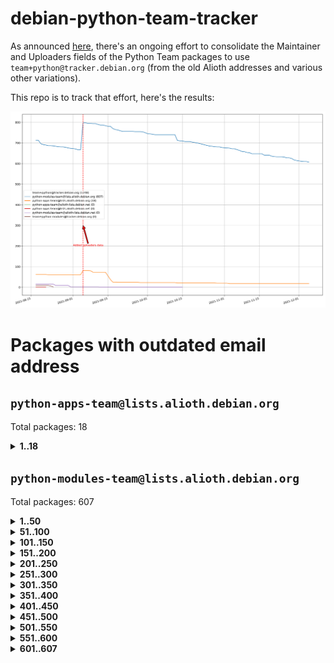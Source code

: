 # debian-python-team-tracker



As announced [here](https://lists.debian.org/debian-python/2021/08/msg00006.html), there's an ongoing effort to consolidate the Maintainer and Uploaders fields of the Python Team packages to use `team+python@tracker.debian.org` (from the old Alioth addresses and various other variations).



This repo is to track that effort, here's the results:



![Python team emails](images/python_team_emails.svg)


# Packages with outdated email address

## `python-apps-team@lists.alioth.debian.org`
Total packages: 18
<details>
<summary><b>1..18</b></summary>


| # | Package | Version |
| --- | --- | --- |
| 1 | [ctop](https://tracker.debian.org/ctop) | 1.0.0-2.1 |
| 2 | [cython](https://tracker.debian.org/cython) | 0.29.14-1 |
| 3 | [db2twitter](https://tracker.debian.org/db2twitter) | 0.6-1.1 |
| 4 | [dodgy](https://tracker.debian.org/dodgy) | 0.1.9-3 |
| 5 | [etm](https://tracker.debian.org/etm) | 3.2.30-1.1 |
| 6 | [firmware-microbit-micropython](https://tracker.debian.org/firmware-microbit-micropython) | 1.0.1-2 |
| 7 | [freealchemist](https://tracker.debian.org/freealchemist) | 0.5-1.1 |
| 8 | [kanboard-cli](https://tracker.debian.org/kanboard-cli) | 0.0.2-1.1 |
| 9 | [lightyears](https://tracker.debian.org/lightyears) | 1.4-2 |
| 10 | [muttdown](https://tracker.debian.org/muttdown) | 0.3.4-1 |
| 11 | [pelican](https://tracker.debian.org/pelican) | 4.0.1+dfsg-1.1 |
| 12 | [pipenv](https://tracker.debian.org/pipenv) | 11.9.0-1.1 |
| 13 | [prospector](https://tracker.debian.org/prospector) | 1.1.7-2 |
| 14 | [pybik](https://tracker.debian.org/pybik) | 3.0-3.1 |
| 15 | [retweet](https://tracker.debian.org/retweet) | 0.10-1.1 |
| 16 | [sen](https://tracker.debian.org/sen) | 0.6.1-0.1 |
| 17 | [sinntp](https://tracker.debian.org/sinntp) | 1.6-1.2 |
| 18 | [smem](https://tracker.debian.org/smem) | 1.5-1.1 |
</details>

## `python-modules-team@lists.alioth.debian.org`
Total packages: 607
<details>
<summary><b>1..50</b></summary>


| # | Package | Version |
| --- | --- | --- |
| 1 | [anorack](https://tracker.debian.org/anorack) | 0.2.7-1 |
| 2 | [anosql](https://tracker.debian.org/anosql) | 1.0.1-1 |
| 3 | [appdirs](https://tracker.debian.org/appdirs) | 1.4.4-1 |
| 4 | [asn1crypto](https://tracker.debian.org/asn1crypto) | 1.4.0-1 |
| 5 | [astral](https://tracker.debian.org/astral) | 1.6.1-2 |
| 6 | [authres](https://tracker.debian.org/authres) | 1.2.0-2 |
| 7 | [automat](https://tracker.debian.org/automat) | 20.2.0-1 |
| 8 | [azure-cosmos-table-python](https://tracker.debian.org/azure-cosmos-table-python) | 1.0.5+git20191025-5 |
| 9 | [bdist-nsi](https://tracker.debian.org/bdist-nsi) | 0.1.5-2 |
| 10 | [behave](https://tracker.debian.org/behave) | 1.2.6-3 |
| 11 | [bernhard](https://tracker.debian.org/bernhard) | 0.2.6-2 |
| 12 | [betamax](https://tracker.debian.org/betamax) | 0.8.1-2 |
| 13 | [bibtexparser](https://tracker.debian.org/bibtexparser) | 1.1.0+ds-3 |
| 14 | [binaryornot](https://tracker.debian.org/binaryornot) | 0.4.4+dfsg-4 |
| 15 | [bitstruct](https://tracker.debian.org/bitstruct) | 8.9.0-1 |
| 16 | [case](https://tracker.debian.org/case) | 1.5.3+dfsg-3 |
| 17 | [cerealizer](https://tracker.debian.org/cerealizer) | 0.8.1-3 |
| 18 | [chardet](https://tracker.debian.org/chardet) | 4.0.0-1 |
| 19 | [chargebee-python](https://tracker.debian.org/chargebee-python) | 1.6.6-1 |
| 20 | [chargebee2-python](https://tracker.debian.org/chargebee2-python) | 2.7.3-1 |
| 21 | [circuits](https://tracker.debian.org/circuits) | 3.1.0+ds1-2 |
| 22 | [codicefiscale](https://tracker.debian.org/codicefiscale) | 0.9+ds0-2 |
| 23 | [colorclass](https://tracker.debian.org/colorclass) | 2.2.0-2.1 |
| 24 | [colorspacious](https://tracker.debian.org/colorspacious) | 1.1.2-2 |
| 25 | [commonmark](https://tracker.debian.org/commonmark) | 0.9.1-3 |
| 26 | [constantly](https://tracker.debian.org/constantly) | 15.1.0-2 |
| 27 | [contextlib2](https://tracker.debian.org/contextlib2) | 0.6.0.post1-1 |
| 28 | [cookiecutter](https://tracker.debian.org/cookiecutter) | 1.7.3-1 |
| 29 | [coreapi](https://tracker.debian.org/coreapi) | 2.3.3-4 |
| 30 | [coreschema](https://tracker.debian.org/coreschema) | 0.0.4-3 |
| 31 | [cov-core](https://tracker.debian.org/cov-core) | 1.15.0-3 |
| 32 | [cppy](https://tracker.debian.org/cppy) | 1.1.0-2 |
| 33 | [cram](https://tracker.debian.org/cram) | 0.7-4 |
| 34 | [cssutils](https://tracker.debian.org/cssutils) | 1.0.2-3 |
| 35 | [d2to1](https://tracker.debian.org/d2to1) | 0.2.12-2 |
| 36 | [deap](https://tracker.debian.org/deap) | 1.3.1-2 |
| 37 | [debiancontributors](https://tracker.debian.org/debiancontributors) | 0.7.8-2 |
| 38 | [devpi-common](https://tracker.debian.org/devpi-common) | 3.2.2-1.1 |
| 39 | [django-ajax-selects](https://tracker.debian.org/django-ajax-selects) | 1.7.0-3 |
| 40 | [django-anymail](https://tracker.debian.org/django-anymail) | 7.1.0-1 |
| 41 | [django-bitfield](https://tracker.debian.org/django-bitfield) | 1.9.6-2 |
| 42 | [django-dirtyfields](https://tracker.debian.org/django-dirtyfields) | 1.3.1-2 |
| 43 | [django-downloadview](https://tracker.debian.org/django-downloadview) | 2.1.1-1 |
| 44 | [django-environ](https://tracker.debian.org/django-environ) | 0.4.4-2 |
| 45 | [django-filter](https://tracker.debian.org/django-filter) | 2.4.0-1 |
| 46 | [django-hvad](https://tracker.debian.org/django-hvad) | 1.8.0-1.1 |
| 47 | [django-impersonate](https://tracker.debian.org/django-impersonate) | 1.5-1 |
| 48 | [django-js-reverse](https://tracker.debian.org/django-js-reverse) | 0.7.3-1.1 |
| 49 | [django-macaddress](https://tracker.debian.org/django-macaddress) | 1.5.0-2 |
| 50 | [django-markupfield](https://tracker.debian.org/django-markupfield) | 2.0.0-1 |
</details>
<details>
<summary><b>51..100</b></summary>

| # | Package | Version |
| --- | --- | --- |
| 51 | [django-memoize](https://tracker.debian.org/django-memoize) | 2.2.0+dfsg-1 |
| 52 | [django-nose](https://tracker.debian.org/django-nose) | 1.4.6-2.1 |
| 53 | [django-notification](https://tracker.debian.org/django-notification) | 1.2.0-3 |
| 54 | [django-organizations](https://tracker.debian.org/django-organizations) | 1.1.2-1 |
| 55 | [django-pagination](https://tracker.debian.org/django-pagination) | 1.0.7-4 |
| 56 | [django-paintstore](https://tracker.debian.org/django-paintstore) | 0.2-4 |
| 57 | [django-picklefield](https://tracker.debian.org/django-picklefield) | 3.0.1-1 |
| 58 | [django-pipeline](https://tracker.debian.org/django-pipeline) | 1.6.14-3 |
| 59 | [django-q](https://tracker.debian.org/django-q) | 1.2.1-1 |
| 60 | [django-recurrence](https://tracker.debian.org/django-recurrence) | 1.10.3-1 |
| 61 | [django-redis-sessions](https://tracker.debian.org/django-redis-sessions) | 0.6.1-2 |
| 62 | [django-simple-redis-admin](https://tracker.debian.org/django-simple-redis-admin) | 1.4.0-2 |
| 63 | [django-stronghold](https://tracker.debian.org/django-stronghold) | 0.3.0+debian-2 |
| 64 | [django-webpack-loader](https://tracker.debian.org/django-webpack-loader) | 0.6.0-2 |
| 65 | [django-websocket-redis](https://tracker.debian.org/django-websocket-redis) | 0.4.7-2 |
| 66 | [django-wkhtmltopdf](https://tracker.debian.org/django-wkhtmltopdf) | 3.3.0-1 |
| 67 | [django-xmlrpc](https://tracker.debian.org/django-xmlrpc) | 0.1.8-2 |
| 68 | [djangorestframework-api-key](https://tracker.debian.org/djangorestframework-api-key) | 2.0.0-2 |
| 69 | [dkimpy](https://tracker.debian.org/dkimpy) | 1.0.5-1 |
| 70 | [dnsdiag](https://tracker.debian.org/dnsdiag) | 1.7.0-1.1 |
| 71 | [dockerpty](https://tracker.debian.org/dockerpty) | 0.4.1-2 |
| 72 | [dominate](https://tracker.debian.org/dominate) | 2.3.1-2 |
| 73 | [drf-generators](https://tracker.debian.org/drf-generators) | 0.5.0-1 |
| 74 | [elasticsearch-curator](https://tracker.debian.org/elasticsearch-curator) | 5.8.1-1 |
| 75 | [entrypoints](https://tracker.debian.org/entrypoints) | 0.3-3 |
| 76 | [enum34](https://tracker.debian.org/enum34) | 1.1.6-4 |
| 77 | [enzyme](https://tracker.debian.org/enzyme) | 0.4.1-2 |
| 78 | [exam](https://tracker.debian.org/exam) | 0.10.5-3 |
| 79 | [factory-boy](https://tracker.debian.org/factory-boy) | 2.11.1-3 |
| 80 | [faker](https://tracker.debian.org/faker) | 0.9.3-0.1 |
| 81 | [fakesleep](https://tracker.debian.org/fakesleep) | 0.1-2 |
| 82 | [fastchunking](https://tracker.debian.org/fastchunking) | 0.0.3-2 |
| 83 | [feedgenerator](https://tracker.debian.org/feedgenerator) | 1.9-2 |
| 84 | [flake8-polyfill](https://tracker.debian.org/flake8-polyfill) | 1.0.2-2 |
| 85 | [flask-api](https://tracker.debian.org/flask-api) | 1.1+dfsg-1.1 |
| 86 | [flask-babelex](https://tracker.debian.org/flask-babelex) | 0.9.4-1 |
| 87 | [flask-bcrypt](https://tracker.debian.org/flask-bcrypt) | 0.7.1-2 |
| 88 | [flask-compress](https://tracker.debian.org/flask-compress) | 1.4.0-3 |
| 89 | [flask-gravatar](https://tracker.debian.org/flask-gravatar) | 0.4.2-2 |
| 90 | [flask-htmlmin](https://tracker.debian.org/flask-htmlmin) | 1.3.2-2 |
| 91 | [flask-ldapconn](https://tracker.debian.org/flask-ldapconn) | 0.7.2-1.1 |
| 92 | [flask-limiter](https://tracker.debian.org/flask-limiter) | 1.0.1-2 |
| 93 | [flask-login](https://tracker.debian.org/flask-login) | 0.5.0-1 |
| 94 | [flask-mail](https://tracker.debian.org/flask-mail) | 0.9.1+dfsg1-1.1 |
| 95 | [flask-mongoengine](https://tracker.debian.org/flask-mongoengine) | 0.9.3-4 |
| 96 | [flask-multistatic](https://tracker.debian.org/flask-multistatic) | 1.0-2 |
| 97 | [flask-paranoid](https://tracker.debian.org/flask-paranoid) | 0.2.0-3.1 |
| 98 | [flask-script](https://tracker.debian.org/flask-script) | 2.0.6-2 |
| 99 | [flask-silk](https://tracker.debian.org/flask-silk) | 0.2-18 |
| 100 | [flask-wtf](https://tracker.debian.org/flask-wtf) | 0.14.3-1 |
</details>
<details>
<summary><b>101..150</b></summary>

| # | Package | Version |
| --- | --- | --- |
| 101 | [flufl.bounce](https://tracker.debian.org/flufl.bounce) | 3.0.1-1 |
| 102 | [flufl.enum](https://tracker.debian.org/flufl.enum) | 4.1.1-3 |
| 103 | [flufl.i18n](https://tracker.debian.org/flufl.i18n) | 3.0.1-1 |
| 104 | [flufl.lock](https://tracker.debian.org/flufl.lock) | 5.0.1-1 |
| 105 | [flufl.password](https://tracker.debian.org/flufl.password) | 1.3-3 |
| 106 | [flufl.testing](https://tracker.debian.org/flufl.testing) | 0.7-2 |
| 107 | [gerritlib](https://tracker.debian.org/gerritlib) | 0.8.0-2 |
| 108 | [gmplot](https://tracker.debian.org/gmplot) | 1.2.0-2 |
| 109 | [gtextfsm](https://tracker.debian.org/gtextfsm) | 1.1.0-2 |
| 110 | [gtts](https://tracker.debian.org/gtts) | 2.0.3-1 |
| 111 | [gtts-token](https://tracker.debian.org/gtts-token) | 1.1.3-1 |
| 112 | [guzzle-sphinx-theme](https://tracker.debian.org/guzzle-sphinx-theme) | 0.7.11-5 |
| 113 | [hachoir](https://tracker.debian.org/hachoir) | 3.1.0+dfsg-3 |
| 114 | [haproxy-log-analysis](https://tracker.debian.org/haproxy-log-analysis) | 2.0~b0-2 |
| 115 | [heapdict](https://tracker.debian.org/heapdict) | 1.0.1-1 |
| 116 | [hiro](https://tracker.debian.org/hiro) | 0.5-2 |
| 117 | [hypothesis-auto](https://tracker.debian.org/hypothesis-auto) | 1.1.4-2 |
| 118 | [importmagic](https://tracker.debian.org/importmagic) | 0.1.7-2 |
| 119 | [inflection](https://tracker.debian.org/inflection) | 0.3.1-2 |
| 120 | [isodate](https://tracker.debian.org/isodate) | 0.6.0-2 |
| 121 | [jaraco.itertools](https://tracker.debian.org/jaraco.itertools) | 2.0.1-4 |
| 122 | [javaproperties](https://tracker.debian.org/javaproperties) | 0.7.0-1 |
| 123 | [jpylyzer](https://tracker.debian.org/jpylyzer) | 2.0.0-3 |
| 124 | [json-tricks](https://tracker.debian.org/json-tricks) | 3.11.0-2 |
| 125 | [jsonhyperschema-codec](https://tracker.debian.org/jsonhyperschema-codec) | 1.0.3-2 |
| 126 | [junos-eznc](https://tracker.debian.org/junos-eznc) | 2.1.7-3 |
| 127 | [jupyter-sphinx-theme](https://tracker.debian.org/jupyter-sphinx-theme) | 0.0.6+ds1-10 |
| 128 | [kitchen](https://tracker.debian.org/kitchen) | 1.2.6-2 |
| 129 | [kivy](https://tracker.debian.org/kivy) | 1.11.0-2 |
| 130 | [lazr.delegates](https://tracker.debian.org/lazr.delegates) | 2.0.3-2 |
| 131 | [lazr.smtptest](https://tracker.debian.org/lazr.smtptest) | 2.0.3-2 |
| 132 | [lexicon](https://tracker.debian.org/lexicon) | 3.3.17-1 |
| 133 | [libthumbor](https://tracker.debian.org/libthumbor) | 1.3.3-2 |
| 134 | [logilab-constraint](https://tracker.debian.org/logilab-constraint) | 0.6.0-2 |
| 135 | [mako](https://tracker.debian.org/mako) | 1.1.3+ds1-2 |
| 136 | [manuel](https://tracker.debian.org/manuel) | 1.10.1-2 |
| 137 | [markupsafe](https://tracker.debian.org/markupsafe) | 1.1.1-1 |
| 138 | [mercurial-extension-utils](https://tracker.debian.org/mercurial-extension-utils) | 1.5.1-1 |
| 139 | [mercurial-extension-utils](https://tracker.debian.org/mercurial-extension-utils) | 1.5.1-3 |
| 140 | [mercurial-keyring](https://tracker.debian.org/mercurial-keyring) | 1.3.1-3 |
| 141 | [microsoft-authentication-extensions-for-python](https://tracker.debian.org/microsoft-authentication-extensions-for-python) | 0.3.0-1 |
| 142 | [milksnake](https://tracker.debian.org/milksnake) | 0.1.5-1 |
| 143 | [mimerender](https://tracker.debian.org/mimerender) | 0.6.0-2 |
| 144 | [mmllib](https://tracker.debian.org/mmllib) | 0.3.0.post1-2 |
| 145 | [mockldap](https://tracker.debian.org/mockldap) | 0.3.0-4 |
| 146 | [modernize](https://tracker.debian.org/modernize) | 0.7-2 |
| 147 | [moksha.common](https://tracker.debian.org/moksha.common) | 1.2.5-4 |
| 148 | [mrtparse](https://tracker.debian.org/mrtparse) | 1.6-2 |
| 149 | [musicbrainzngs](https://tracker.debian.org/musicbrainzngs) | 0.7.1-2 |
| 150 | [mutagen](https://tracker.debian.org/mutagen) | 1.45.1-2 |
</details>
<details>
<summary><b>151..200</b></summary>

| # | Package | Version |
| --- | --- | --- |
| 151 | [mwic](https://tracker.debian.org/mwic) | 0.7.8-1 |
| 152 | [mysql-connector-python](https://tracker.debian.org/mysql-connector-python) | 8.0.15-2 |
| 153 | [nb2plots](https://tracker.debian.org/nb2plots) | 0.6-2 |
| 154 | [netmiko](https://tracker.debian.org/netmiko) | 2.4.2-1 |
| 155 | [networkx](https://tracker.debian.org/networkx) | 2.5+ds-2 |
| 156 | [nose](https://tracker.debian.org/nose) | 1.3.7-6 |
| 157 | [nose2](https://tracker.debian.org/nose2) | 0.9.2-1 |
| 158 | [nose2-cov](https://tracker.debian.org/nose2-cov) | 1.0a4-3 |
| 159 | [ntplib](https://tracker.debian.org/ntplib) | 0.3.3-2 |
| 160 | [numpy-stl](https://tracker.debian.org/numpy-stl) | 2.9.0-1 |
| 161 | [numpydoc](https://tracker.debian.org/numpydoc) | 1.1.0-3 |
| 162 | [obsub](https://tracker.debian.org/obsub) | 0.2-4 |
| 163 | [okasha](https://tracker.debian.org/okasha) | 0.2.4-4 |
| 164 | [overpass](https://tracker.debian.org/overpass) | 0.7-1 |
| 165 | [pastescript](https://tracker.debian.org/pastescript) | 2.0.2-4 |
| 166 | [pcapy](https://tracker.debian.org/pcapy) | 0.11.4-2 |
| 167 | [pdfkit](https://tracker.debian.org/pdfkit) | 0.6.1-2 |
| 168 | [pep8](https://tracker.debian.org/pep8) | 1.7.1-9 |
| 169 | [pep8-naming](https://tracker.debian.org/pep8-naming) | 0.10.0-1 |
| 170 | [pg8000](https://tracker.debian.org/pg8000) | 1.10.6-2 |
| 171 | [pidcat](https://tracker.debian.org/pidcat) | 2.1.0-4 |
| 172 | [pilkit](https://tracker.debian.org/pilkit) | 2.0-3 |
| 173 | [plastex](https://tracker.debian.org/plastex) | 2.1-2 |
| 174 | [ply](https://tracker.debian.org/ply) | 3.11-4 |
| 175 | [portio](https://tracker.debian.org/portio) | 0.5-4 |
| 176 | [postgresfixture](https://tracker.debian.org/postgresfixture) | 0.4.2-1 |
| 177 | [power](https://tracker.debian.org/power) | 1.4+dfsg-4 |
| 178 | [pprintpp](https://tracker.debian.org/pprintpp) | 0.4.0-2 |
| 179 | [preggy](https://tracker.debian.org/preggy) | 1.4.4-1 |
| 180 | [prettytable](https://tracker.debian.org/prettytable) | 0.7.2-5 |
| 181 | [proxmoxer](https://tracker.debian.org/proxmoxer) | 1.0.3-2 |
| 182 | [ptable](https://tracker.debian.org/ptable) | 0.9.2-2 |
| 183 | [py-macaroon-bakery](https://tracker.debian.org/py-macaroon-bakery) | 1.3.1-1 |
| 184 | [py-radix](https://tracker.debian.org/py-radix) | 0.10.0-3 |
| 185 | [py3dns](https://tracker.debian.org/py3dns) | 3.2.1-1 |
| 186 | [pyasn1](https://tracker.debian.org/pyasn1) | 0.4.8-1 |
| 187 | [pybindgen](https://tracker.debian.org/pybindgen) | 0.20.0+dfsg1-2 |
| 188 | [pycairo](https://tracker.debian.org/pycairo) | 1.16.2-3 |
| 189 | [pycairo](https://tracker.debian.org/pycairo) | 1.16.2-4 |
| 190 | [pycallgraph](https://tracker.debian.org/pycallgraph) | 1.1.3-1.2 |
| 191 | [pycifrw](https://tracker.debian.org/pycifrw) | 4.4-2 |
| 192 | [pyclamd](https://tracker.debian.org/pyclamd) | 0.4.0-2 |
| 193 | [pycodestyle](https://tracker.debian.org/pycodestyle) | 2.6.0-1 |
| 194 | [pycparser](https://tracker.debian.org/pycparser) | 2.20-3 |
| 195 | [pycxx](https://tracker.debian.org/pycxx) | 7.1.4-0.2 |
| 196 | [pydbus](https://tracker.debian.org/pydbus) | 0.6.0-4 |
| 197 | [pydenticon](https://tracker.debian.org/pydenticon) | 0.3.1-2 |
| 198 | [pydispatcher](https://tracker.debian.org/pydispatcher) | 2.0.5-2 |
| 199 | [pydle](https://tracker.debian.org/pydle) | 0.9.4-2 |
| 200 | [pyeapi](https://tracker.debian.org/pyeapi) | 0.8.1-2 |
</details>
<details>
<summary><b>201..250</b></summary>

| # | Package | Version |
| --- | --- | --- |
| 201 | [pyee](https://tracker.debian.org/pyee) | 7.0.2-1 |
| 202 | [pyenchant](https://tracker.debian.org/pyenchant) | 3.2.0-1 |
| 203 | [pyfg](https://tracker.debian.org/pyfg) | 0.50-2 |
| 204 | [pyfiglet](https://tracker.debian.org/pyfiglet) | 0.8.0+dfsg-1 |
| 205 | [pyfribidi](https://tracker.debian.org/pyfribidi) | 0.12.0+repack-7 |
| 206 | [pygame](https://tracker.debian.org/pygame) | 1.9.6+dfsg-2 |
| 207 | [pygeoif](https://tracker.debian.org/pygeoif) | 0.7-2 |
| 208 | [pygments](https://tracker.debian.org/pygments) | 2.3.1+dfsg-3 |
| 209 | [pygtail](https://tracker.debian.org/pygtail) | 0.6.1-2 |
| 210 | [pygtkspellcheck](https://tracker.debian.org/pygtkspellcheck) | 4.0.5-2 |
| 211 | [pyhamcrest](https://tracker.debian.org/pyhamcrest) | 1.9.0-3 |
| 212 | [pyinotify](https://tracker.debian.org/pyinotify) | 0.9.6-1.3 |
| 213 | [pyiosxr](https://tracker.debian.org/pyiosxr) | 0.52-1.1 |
| 214 | [pyjavaproperties](https://tracker.debian.org/pyjavaproperties) | 0.7-2 |
| 215 | [pyjokes](https://tracker.debian.org/pyjokes) | 0.5.0-3 |
| 216 | [pykcs11](https://tracker.debian.org/pykcs11) | 1.5.10-1 |
| 217 | [pylama](https://tracker.debian.org/pylama) | 7.4.3-3 |
| 218 | [pylibmc](https://tracker.debian.org/pylibmc) | 1.5.2-3 |
| 219 | [pylint-celery](https://tracker.debian.org/pylint-celery) | 0.3-5 |
| 220 | [pylint-common](https://tracker.debian.org/pylint-common) | 0.2.5-4 |
| 221 | [pylint-django](https://tracker.debian.org/pylint-django) | 2.0.13-1 |
| 222 | [pylint-flask](https://tracker.debian.org/pylint-flask) | 0.5-4 |
| 223 | [pylint-plugin-utils](https://tracker.debian.org/pylint-plugin-utils) | 0.6-1 |
| 224 | [pymacs](https://tracker.debian.org/pymacs) | 0.25-3 |
| 225 | [pymodbus](https://tracker.debian.org/pymodbus) | 2.1.0+dfsg-2 |
| 226 | [pynag](https://tracker.debian.org/pynag) | 1.1.2+dfsg-2 |
| 227 | [pynliner](https://tracker.debian.org/pynliner) | 0.8.0-2 |
| 228 | [pyopengl](https://tracker.debian.org/pyopengl) | 3.1.5+dfsg-1 |
| 229 | [pyparsing](https://tracker.debian.org/pyparsing) | 2.4.7-1 |
| 230 | [pyprind](https://tracker.debian.org/pyprind) | 2.11.2-2 |
| 231 | [pyquery](https://tracker.debian.org/pyquery) | 1.2.9-4 |
| 232 | [pyrad](https://tracker.debian.org/pyrad) | 2.1-2 |
| 233 | [pyrsistent](https://tracker.debian.org/pyrsistent) | 0.15.5-1 |
| 234 | [pysimplesoap](https://tracker.debian.org/pysimplesoap) | 1.16.2-3 |
| 235 | [pysmi](https://tracker.debian.org/pysmi) | 0.3.2-2 |
| 236 | [pysodium](https://tracker.debian.org/pysodium) | 0.7.0-2 |
| 237 | [pyspf](https://tracker.debian.org/pyspf) | 2.0.14-2 |
| 238 | [pysrt](https://tracker.debian.org/pysrt) | 1.0.1-2 |
| 239 | [pyssim](https://tracker.debian.org/pyssim) | 0.2-2 |
| 240 | [pytaglib](https://tracker.debian.org/pytaglib) | 0.3.6+dfsg-2 |
| 241 | [pytds](https://tracker.debian.org/pytds) | 1.10.0-1 |
| 242 | [pytest-arraydiff](https://tracker.debian.org/pytest-arraydiff) | 0.3-1 |
| 243 | [pytest-bdd](https://tracker.debian.org/pytest-bdd) | 3.2.1-1 |
| 244 | [pytest-cookies](https://tracker.debian.org/pytest-cookies) | 0.4.0-1 |
| 245 | [pytest-django](https://tracker.debian.org/pytest-django) | 3.5.1-1 |
| 246 | [pytest-expect](https://tracker.debian.org/pytest-expect) | 1.1.0-2 |
| 247 | [pytest-forked](https://tracker.debian.org/pytest-forked) | 1.3.0-1 |
| 248 | [pytest-httpbin](https://tracker.debian.org/pytest-httpbin) | 1.0.0-2 |
| 249 | [pytest-instafail](https://tracker.debian.org/pytest-instafail) | 0.4.2-1 |
| 250 | [pytest-remotedata](https://tracker.debian.org/pytest-remotedata) | 0.3.2-1 |
</details>
<details>
<summary><b>251..300</b></summary>

| # | Package | Version |
| --- | --- | --- |
| 251 | [pytest-runner](https://tracker.debian.org/pytest-runner) | 2.11.1-1.2 |
| 252 | [pytest-sugar](https://tracker.debian.org/pytest-sugar) | 0.9.4-1 |
| 253 | [pytest-tornado](https://tracker.debian.org/pytest-tornado) | 0.8.1-1 |
| 254 | [pytest-vcr](https://tracker.debian.org/pytest-vcr) | 1.0.2-2 |
| 255 | [python-activipy](https://tracker.debian.org/python-activipy) | 0.1-7 |
| 256 | [python-adal](https://tracker.debian.org/python-adal) | 1.2.2-1 |
| 257 | [python-aiohttp-session](https://tracker.debian.org/python-aiohttp-session) | 2.9.0-2 |
| 258 | [python-aioinflux](https://tracker.debian.org/python-aioinflux) | 0.9.0-2 |
| 259 | [python-aiomeasures](https://tracker.debian.org/python-aiomeasures) | 0.5.14-3 |
| 260 | [python-amqplib](https://tracker.debian.org/python-amqplib) | 1.0.2-2 |
| 261 | [python-apptools](https://tracker.debian.org/python-apptools) | 4.5.0-1.1 |
| 262 | [python-aptly](https://tracker.debian.org/python-aptly) | 0.12.10-2 |
| 263 | [python-args](https://tracker.debian.org/python-args) | 0.1.0-3 |
| 264 | [python-arpy](https://tracker.debian.org/python-arpy) | 1.1.1-4 |
| 265 | [python-astor](https://tracker.debian.org/python-astor) | 0.8.1-1 |
| 266 | [python-base58](https://tracker.debian.org/python-base58) | 1.0.3-1.1 |
| 267 | [python-bcdoc](https://tracker.debian.org/python-bcdoc) | 0.16.0-2 |
| 268 | [python-bioblend](https://tracker.debian.org/python-bioblend) | 0.7.0-3 |
| 269 | [python-bitbucket-api](https://tracker.debian.org/python-bitbucket-api) | 0.5.0-3 |
| 270 | [python-box](https://tracker.debian.org/python-box) | 3.4.6-2 |
| 271 | [python-btrees](https://tracker.debian.org/python-btrees) | 4.3.1-2 |
| 272 | [python-cachecontrol](https://tracker.debian.org/python-cachecontrol) | 0.12.6-1 |
| 273 | [python-can](https://tracker.debian.org/python-can) | 3.3.2.final~github-2 |
| 274 | [python-cement](https://tracker.debian.org/python-cement) | 2.10.0-2 |
| 275 | [python-cerberus](https://tracker.debian.org/python-cerberus) | 1.3.2-1 |
| 276 | [python-click-log](https://tracker.debian.org/python-click-log) | 0.2.1-2 |
| 277 | [python-clint](https://tracker.debian.org/python-clint) | 0.5.1-3 |
| 278 | [python-cluster](https://tracker.debian.org/python-cluster) | 1.3.3-3 |
| 279 | [python-cmarkgfm](https://tracker.debian.org/python-cmarkgfm) | 0.4.2-1 |
| 280 | [python-coloredlogs](https://tracker.debian.org/python-coloredlogs) | 7.3-2 |
| 281 | [python-colour](https://tracker.debian.org/python-colour) | 0.1.5-2 |
| 282 | [python-commentjson](https://tracker.debian.org/python-commentjson) | 0.8.3-2 |
| 283 | [python-consul](https://tracker.debian.org/python-consul) | 0.7.1-1.1 |
| 284 | [python-cookies](https://tracker.debian.org/python-cookies) | 2.2.1-3 |
| 285 | [python-cpuinfo](https://tracker.debian.org/python-cpuinfo) | 5.0.0-2 |
| 286 | [python-crcmod](https://tracker.debian.org/python-crcmod) | 1.7+dfsg-2 |
| 287 | [python-cs](https://tracker.debian.org/python-cs) | 2.7.1-1 |
| 288 | [python-cssselect2](https://tracker.debian.org/python-cssselect2) | 0.3.0-1 |
| 289 | [python-dbfread](https://tracker.debian.org/python-dbfread) | 2.0.7-3 |
| 290 | [python-decorator](https://tracker.debian.org/python-decorator) | 4.4.2-2 |
| 291 | [python-demjson](https://tracker.debian.org/python-demjson) | 2.2.4-5 |
| 292 | [python-diaspy](https://tracker.debian.org/python-diaspy) | 0.6.0-2 |
| 293 | [python-dict2xml](https://tracker.debian.org/python-dict2xml) | 1.7.0-1 |
| 294 | [python-dictobj](https://tracker.debian.org/python-dictobj) | 0.4-4 |
| 295 | [python-distro](https://tracker.debian.org/python-distro) | 1.5.0-1 |
| 296 | [python-distutils-extra](https://tracker.debian.org/python-distutils-extra) | 2.45 |
| 297 | [python-django-casclient](https://tracker.debian.org/python-django-casclient) | 1.5.3-1 |
| 298 | [python-django-dbconn-retry](https://tracker.debian.org/python-django-dbconn-retry) | 0.1.5-1.1 |
| 299 | [python-django-etcd-settings](https://tracker.debian.org/python-django-etcd-settings) | 0.1.13+dfsg-3 |
| 300 | [python-django-gravatar2](https://tracker.debian.org/python-django-gravatar2) | 1.4.4-2 |
</details>
<details>
<summary><b>301..350</b></summary>

| # | Package | Version |
| --- | --- | --- |
| 301 | [python-django-jsonfield](https://tracker.debian.org/python-django-jsonfield) | 1.4.0-2 |
| 302 | [python-django-push-notifications](https://tracker.debian.org/python-django-push-notifications) | 1.4.1-1 |
| 303 | [python-django-simple-history](https://tracker.debian.org/python-django-simple-history) | 2.7.0-1.1 |
| 304 | [python-django-split-settings](https://tracker.debian.org/python-django-split-settings) | 0.3.0-2 |
| 305 | [python-dnslib](https://tracker.debian.org/python-dnslib) | 0.9.14-1 |
| 306 | [python-docutils](https://tracker.debian.org/python-docutils) | 0.16+dfsg-2 |
| 307 | [python-doubleratchet](https://tracker.debian.org/python-doubleratchet) | 0.6.0-2 |
| 308 | [python-dpkt](https://tracker.debian.org/python-dpkt) | 1.9.2-2 |
| 309 | [python-easywebdav](https://tracker.debian.org/python-easywebdav) | 1.2.0-8 |
| 310 | [python-envisage](https://tracker.debian.org/python-envisage) | 4.9.0-2.1 |
| 311 | [python-envparse](https://tracker.debian.org/python-envparse) | 0.2.0-2 |
| 312 | [python-envs](https://tracker.debian.org/python-envs) | 1.2.6-1.1 |
| 313 | [python-epc](https://tracker.debian.org/python-epc) | 0.0.5-3 |
| 314 | [python-etcd](https://tracker.debian.org/python-etcd) | 0.4.5-2 |
| 315 | [python-ethtool](https://tracker.debian.org/python-ethtool) | 0.14-3 |
| 316 | [python-ewmh](https://tracker.debian.org/python-ewmh) | 0.1.6-2 |
| 317 | [python-exotel](https://tracker.debian.org/python-exotel) | 0.1.5-2 |
| 318 | [python-fastimport](https://tracker.debian.org/python-fastimport) | 0.9.8-5 |
| 319 | [python-feather-format](https://tracker.debian.org/python-feather-format) | 0.3.1+dfsg1-4 |
| 320 | [python-flaky](https://tracker.debian.org/python-flaky) | 3.7.0-1 |
| 321 | [python-flask-marshmallow](https://tracker.debian.org/python-flask-marshmallow) | 0.10.1-4 |
| 322 | [python-flask-seeder](https://tracker.debian.org/python-flask-seeder) | 0.1~a2-2 |
| 323 | [python-ftputil](https://tracker.debian.org/python-ftputil) | 3.4-3 |
| 324 | [python-genty](https://tracker.debian.org/python-genty) | 1.3.2-1 |
| 325 | [python-geoip](https://tracker.debian.org/python-geoip) | 1.3.2-3 |
| 326 | [python-geoip2](https://tracker.debian.org/python-geoip2) | 2.9.0+dfsg1-2 |
| 327 | [python-getdns](https://tracker.debian.org/python-getdns) | 1.0.0~b1-2 |
| 328 | [python-gflags](https://tracker.debian.org/python-gflags) | 1.5.1-7 |
| 329 | [python-glob2](https://tracker.debian.org/python-glob2) | 0.5-3 |
| 330 | [python-guizero](https://tracker.debian.org/python-guizero) | 1.1.0+dfsg1-2 |
| 331 | [python-hashids](https://tracker.debian.org/python-hashids) | 1.3.1-1 |
| 332 | [python-hidapi](https://tracker.debian.org/python-hidapi) | 0.9.0.post3-2 |
| 333 | [python-hiredis](https://tracker.debian.org/python-hiredis) | 1.0.1-1 |
| 334 | [python-hpilo](https://tracker.debian.org/python-hpilo) | 4.3-3 |
| 335 | [python-html2text](https://tracker.debian.org/python-html2text) | 2020.1.16-1 |
| 336 | [python-http-parser](https://tracker.debian.org/python-http-parser) | 0.9.0-1 |
| 337 | [python-httptools](https://tracker.debian.org/python-httptools) | 0.1.1-1 |
| 338 | [python-icalendar](https://tracker.debian.org/python-icalendar) | 4.0.3-4 |
| 339 | [python-idna](https://tracker.debian.org/python-idna) | 2.10-1 |
| 340 | [python-iniparse](https://tracker.debian.org/python-iniparse) | 0.4-3 |
| 341 | [python-ipaddr](https://tracker.debian.org/python-ipaddr) | 2.2.0-4 |
| 342 | [python-ipaddress](https://tracker.debian.org/python-ipaddress) | 1.0.23-1 |
| 343 | [python-ipfix](https://tracker.debian.org/python-ipfix) | 0.9.7-2 |
| 344 | [python-irodsclient](https://tracker.debian.org/python-irodsclient) | 0.8.1-2 |
| 345 | [python-isc-dhcp-leases](https://tracker.debian.org/python-isc-dhcp-leases) | 0.9.1-2 |
| 346 | [python-iso3166](https://tracker.debian.org/python-iso3166) | 0.8.git20170319-2 |
| 347 | [python-isoweek](https://tracker.debian.org/python-isoweek) | 1.3.3-3 |
| 348 | [python-jmespath](https://tracker.debian.org/python-jmespath) | 0.10.0-1 |
| 349 | [python-jsonrpc](https://tracker.debian.org/python-jsonrpc) | 1.13.0-1 |
| 350 | [python-junit-xml](https://tracker.debian.org/python-junit-xml) | 1.9-1 |
</details>
<details>
<summary><b>351..400</b></summary>

| # | Package | Version |
| --- | --- | --- |
| 351 | [python-kanboard](https://tracker.debian.org/python-kanboard) | 1.0.1-1.1 |
| 352 | [python-keyring](https://tracker.debian.org/python-keyring) | 18.0.1-2 |
| 353 | [python-langdetect](https://tracker.debian.org/python-langdetect) | 1.0.7-4 |
| 354 | [python-ldap](https://tracker.debian.org/python-ldap) | 3.2.0-4 |
| 355 | [python-ldapdomaindump](https://tracker.debian.org/python-ldapdomaindump) | 0.9.3-1 |
| 356 | [python-libguess](https://tracker.debian.org/python-libguess) | 1.1-4 |
| 357 | [python-logfury](https://tracker.debian.org/python-logfury) | 0.1.2-4 |
| 358 | [python-lupa](https://tracker.debian.org/python-lupa) | 1.9+dfsg-1 |
| 359 | [python-mailer](https://tracker.debian.org/python-mailer) | 0.8.1-4 |
| 360 | [python-mastodon](https://tracker.debian.org/python-mastodon) | 1.5.1-1 |
| 361 | [python-mbed-host-tests](https://tracker.debian.org/python-mbed-host-tests) | 1.4.4-3 |
| 362 | [python-mbed-ls](https://tracker.debian.org/python-mbed-ls) | 1.6.2+dfsg-3 |
| 363 | [python-mccabe](https://tracker.debian.org/python-mccabe) | 0.6.1-3 |
| 364 | [python-measurement](https://tracker.debian.org/python-measurement) | 2.0.1-2 |
| 365 | [python-mechanize](https://tracker.debian.org/python-mechanize) | 1:0.4.5-2 |
| 366 | [python-meld3](https://tracker.debian.org/python-meld3) | 1.0.2-3 |
| 367 | [python-mnemonic](https://tracker.debian.org/python-mnemonic) | 0.19-1 |
| 368 | [python-model-mommy](https://tracker.debian.org/python-model-mommy) | 1.6.0-2 |
| 369 | [python-morris](https://tracker.debian.org/python-morris) | 1.2-2 |
| 370 | [python-mpegdash](https://tracker.debian.org/python-mpegdash) | 0.2.0-1 |
| 371 | [python-msrestazure](https://tracker.debian.org/python-msrestazure) | 0.6.2-1 |
| 372 | [python-multidict](https://tracker.debian.org/python-multidict) | 5.1.0-1 |
| 373 | [python-munch](https://tracker.debian.org/python-munch) | 2.3.2-2 |
| 374 | [python-murmurhash](https://tracker.debian.org/python-murmurhash) | 1.0.2-1 |
| 375 | [python-nacl](https://tracker.debian.org/python-nacl) | 1.4.0-1 |
| 376 | [python-nine](https://tracker.debian.org/python-nine) | 1.1.0-1 |
| 377 | [python-noise](https://tracker.debian.org/python-noise) | 1.2.3-3 |
| 378 | [python-notify2](https://tracker.debian.org/python-notify2) | 0.3-4 |
| 379 | [python-ntlm-auth](https://tracker.debian.org/python-ntlm-auth) | 1.4.0-1 |
| 380 | [python-oauth](https://tracker.debian.org/python-oauth) | 1.0.1-6 |
| 381 | [python-offtrac](https://tracker.debian.org/python-offtrac) | 0.1.0-2.1 |
| 382 | [python-ofxclient](https://tracker.debian.org/python-ofxclient) | 2.0.4-2 |
| 383 | [python-opcua](https://tracker.debian.org/python-opcua) | 0.98.11-1 |
| 384 | [python-openid-cla](https://tracker.debian.org/python-openid-cla) | 1.2-2 |
| 385 | [python-openid-teams](https://tracker.debian.org/python-openid-teams) | 1.2-2 |
| 386 | [python-openidc-client](https://tracker.debian.org/python-openidc-client) | 0.6.0-1.1 |
| 387 | [python-opentimestamps](https://tracker.debian.org/python-opentimestamps) | 0.4.1-1 |
| 388 | [python-padme](https://tracker.debian.org/python-padme) | 1.1.1-3 |
| 389 | [python-pampy](https://tracker.debian.org/python-pampy) | 1.8.4-2 |
| 390 | [python-pamqp](https://tracker.debian.org/python-pamqp) | 2.3.0-2 |
| 391 | [python-parse-type](https://tracker.debian.org/python-parse-type) | 0.3.4-3 |
| 392 | [python-path-and-address](https://tracker.debian.org/python-path-and-address) | 2.0.1-2 |
| 393 | [python-pathtools](https://tracker.debian.org/python-pathtools) | 0.1.2-4 |
| 394 | [python-paypal](https://tracker.debian.org/python-paypal) | 1.2.5-3 |
| 395 | [python-peakutils](https://tracker.debian.org/python-peakutils) | 1.3.3+ds-2 |
| 396 | [python-pem](https://tracker.debian.org/python-pem) | 19.1.0-1 |
| 397 | [python-persistent](https://tracker.debian.org/python-persistent) | 4.6.4-0.2 |
| 398 | [python-pex](https://tracker.debian.org/python-pex) | 1.1.14-3.1 |
| 399 | [python-pgbouncer](https://tracker.debian.org/python-pgbouncer) | 0.0.9-3 |
| 400 | [python-pgpdump](https://tracker.debian.org/python-pgpdump) | 1.5-2 |
</details>
<details>
<summary><b>401..450</b></summary>

| # | Package | Version |
| --- | --- | --- |
| 401 | [python-pgspecial](https://tracker.debian.org/python-pgspecial) | 1.11.10+dfsg1-1 |
| 402 | [python-phonenumbers](https://tracker.debian.org/python-phonenumbers) | 8.12.1-1 |
| 403 | [python-picklable-itertools](https://tracker.debian.org/python-picklable-itertools) | 0.1.1-3 |
| 404 | [python-plac](https://tracker.debian.org/python-plac) | 0.9.6-1.1 |
| 405 | [python-plaster](https://tracker.debian.org/python-plaster) | 1.0-2 |
| 406 | [python-plaster-pastedeploy](https://tracker.debian.org/python-plaster-pastedeploy) | 0.5-3 |
| 407 | [python-prctl](https://tracker.debian.org/python-prctl) | 1.7-2 |
| 408 | [python-preshed](https://tracker.debian.org/python-preshed) | 3.0.2-1 |
| 409 | [python-pretend](https://tracker.debian.org/python-pretend) | 1.0.9-1 |
| 410 | [python-prettylog](https://tracker.debian.org/python-prettylog) | 0.1.0-2 |
| 411 | [python-priority](https://tracker.debian.org/python-priority) | 1.3.0-3 |
| 412 | [python-progress](https://tracker.debian.org/python-progress) | 1.5-1 |
| 413 | [python-progressbar](https://tracker.debian.org/python-progressbar) | 2.5-2 |
| 414 | [python-prov](https://tracker.debian.org/python-prov) | 1.5.2-2 |
| 415 | [python-pskc](https://tracker.debian.org/python-pskc) | 1.1-3 |
| 416 | [python-publicsuffix2](https://tracker.debian.org/python-publicsuffix2) | 2.20191221-2 |
| 417 | [python-py-zipkin](https://tracker.debian.org/python-py-zipkin) | 0.15.0-1.1 |
| 418 | [python-pyasn1-modules](https://tracker.debian.org/python-pyasn1-modules) | 0.2.1-1 |
| 419 | [python-pyface](https://tracker.debian.org/python-pyface) | 6.1.2-2 |
| 420 | [python-pyftpdlib](https://tracker.debian.org/python-pyftpdlib) | 1.5.4-2 |
| 421 | [python-pygerrit2](https://tracker.debian.org/python-pygerrit2) | 2.0.4-2 |
| 422 | [python-pygtrie](https://tracker.debian.org/python-pygtrie) | 2.2-1.1 |
| 423 | [python-pypump](https://tracker.debian.org/python-pypump) | 0.7-3 |
| 424 | [python-pysnmp4-apps](https://tracker.debian.org/python-pysnmp4-apps) | 0.3.2-2.2 |
| 425 | [python-pysnmp4-mibs](https://tracker.debian.org/python-pysnmp4-mibs) | 0.1.3-3 |
| 426 | [python-pytest-benchmark](https://tracker.debian.org/python-pytest-benchmark) | 3.2.2-2 |
| 427 | [python-pyvmomi](https://tracker.debian.org/python-pyvmomi) | 6.7.1-3 |
| 428 | [python-qtpy](https://tracker.debian.org/python-qtpy) | 1.9.0-3 |
| 429 | [python-rarfile](https://tracker.debian.org/python-rarfile) | 3.1-1 |
| 430 | [python-ratelimiter](https://tracker.debian.org/python-ratelimiter) | 1.2.0.post0-1 |
| 431 | [python-redisearch-py](https://tracker.debian.org/python-redisearch-py) | 1.0.0-1 |
| 432 | [python-releases](https://tracker.debian.org/python-releases) | 1.6.3-1 |
| 433 | [python-repoze.lru](https://tracker.debian.org/python-repoze.lru) | 0.7-2 |
| 434 | [python-repoze.sphinx.autointerface](https://tracker.debian.org/python-repoze.sphinx.autointerface) | 0.8-0.2 |
| 435 | [python-repoze.tm2](https://tracker.debian.org/python-repoze.tm2) | 2.0-2 |
| 436 | [python-requests-cache](https://tracker.debian.org/python-requests-cache) | 0.5.2-1 |
| 437 | [python-requests-ntlm](https://tracker.debian.org/python-requests-ntlm) | 1.1.0-1.1 |
| 438 | [python-requirements-detector](https://tracker.debian.org/python-requirements-detector) | 0.6-2 |
| 439 | [python-restless](https://tracker.debian.org/python-restless) | 2.1.1-2 |
| 440 | [python-roman](https://tracker.debian.org/python-roman) | 2.0.0-4 |
| 441 | [python-rpaths](https://tracker.debian.org/python-rpaths) | 0.13-1.1 |
| 442 | [python-rply](https://tracker.debian.org/python-rply) | 0.7.7-2 |
| 443 | [python-schedutils](https://tracker.debian.org/python-schedutils) | 0.6-2.1 |
| 444 | [python-schema](https://tracker.debian.org/python-schema) | 0.6.7-3 |
| 445 | [python-schroot](https://tracker.debian.org/python-schroot) | 0.4-4 |
| 446 | [python-scp](https://tracker.debian.org/python-scp) | 0.13.0-2 |
| 447 | [python-scrapy-djangoitem](https://tracker.debian.org/python-scrapy-djangoitem) | 1.1.1-4 |
| 448 | [python-scripttest](https://tracker.debian.org/python-scripttest) | 1.3-3 |
| 449 | [python-scruffy](https://tracker.debian.org/python-scruffy) | 0.3.3-2 |
| 450 | [python-sdnotify](https://tracker.debian.org/python-sdnotify) | 0.3.1-2 |
</details>
<details>
<summary><b>451..500</b></summary>

| # | Package | Version |
| --- | --- | --- |
| 451 | [python-serverfiles](https://tracker.debian.org/python-serverfiles) | 0.3.0-1 |
| 452 | [python-service-identity](https://tracker.debian.org/python-service-identity) | 18.1.0-6 |
| 453 | [python-sexpdata](https://tracker.debian.org/python-sexpdata) | 0.0.3-2 |
| 454 | [python-shade](https://tracker.debian.org/python-shade) | 1.30.0-3 |
| 455 | [python-shellescape](https://tracker.debian.org/python-shellescape) | 3.4.1-4 |
| 456 | [python-simpy](https://tracker.debian.org/python-simpy) | 2.3.1+dfsg-2 |
| 457 | [python-simpy3](https://tracker.debian.org/python-simpy3) | 3.0.11-2 |
| 458 | [python-slimmer](https://tracker.debian.org/python-slimmer) | 0.1.30-8 |
| 459 | [python-slugify](https://tracker.debian.org/python-slugify) | 4.0.0-1 |
| 460 | [python-smstrade](https://tracker.debian.org/python-smstrade) | 0.2.4-6 |
| 461 | [python-socketpool](https://tracker.debian.org/python-socketpool) | 0.5.3-5 |
| 462 | [python-sphinx-issues](https://tracker.debian.org/python-sphinx-issues) | 1.2.0-2 |
| 463 | [python-spur](https://tracker.debian.org/python-spur) | 0.3.21-1 |
| 464 | [python-srp](https://tracker.debian.org/python-srp) | 1.0.15-1 |
| 465 | [python-statsd](https://tracker.debian.org/python-statsd) | 3.3.0-2 |
| 466 | [python-stopit](https://tracker.debian.org/python-stopit) | 1.1.2-1 |
| 467 | [python-structlog](https://tracker.debian.org/python-structlog) | 20.1.0-1 |
| 468 | [python-sunlight](https://tracker.debian.org/python-sunlight) | 1.1.5-3 |
| 469 | [python-suntime](https://tracker.debian.org/python-suntime) | 1.2.5-2 |
| 470 | [python-tblib](https://tracker.debian.org/python-tblib) | 1.7.0-1 |
| 471 | [python-tempita](https://tracker.debian.org/python-tempita) | 0.5.2-6 |
| 472 | [python-tesserocr](https://tracker.debian.org/python-tesserocr) | 2.5.0-1 |
| 473 | [python-test-server](https://tracker.debian.org/python-test-server) | 0.0.27-2 |
| 474 | [python-testing.common.database](https://tracker.debian.org/python-testing.common.database) | 2.0.0-2 |
| 475 | [python-testing.mysqld](https://tracker.debian.org/python-testing.mysqld) | 1.4.0-4 |
| 476 | [python-testing.postgresql](https://tracker.debian.org/python-testing.postgresql) | 1.3.0-2 |
| 477 | [python-thriftpy](https://tracker.debian.org/python-thriftpy) | 0.3.9+ds1-1 |
| 478 | [python-timeline](https://tracker.debian.org/python-timeline) | 0.0.7-2 |
| 479 | [python-tinycss](https://tracker.debian.org/python-tinycss) | 0.4-3 |
| 480 | [python-tinycss2](https://tracker.debian.org/python-tinycss2) | 1.0.2-1 |
| 481 | [python-tktreectrl](https://tracker.debian.org/python-tktreectrl) | 2.0.2-3 |
| 482 | [python-toml](https://tracker.debian.org/python-toml) | 0.10.1-1 |
| 483 | [python-traits](https://tracker.debian.org/python-traits) | 5.2.0-2 |
| 484 | [python-traitsui](https://tracker.debian.org/python-traitsui) | 6.1.3-3 |
| 485 | [python-translationstring](https://tracker.debian.org/python-translationstring) | 1.4-1 |
| 486 | [python-trie](https://tracker.debian.org/python-trie) | 0.2+ds-2 |
| 487 | [python-twitter](https://tracker.debian.org/python-twitter) | 3.3-2 |
| 488 | [python-typeguard](https://tracker.debian.org/python-typeguard) | 2.2.2-1.1 |
| 489 | [python-tzlocal](https://tracker.debian.org/python-tzlocal) | 2.1-1 |
| 490 | [python-udatetime](https://tracker.debian.org/python-udatetime) | 0.0.16-4 |
| 491 | [python-uflash](https://tracker.debian.org/python-uflash) | 1.2.4+dfsg-4 |
| 492 | [python-unicodecsv](https://tracker.debian.org/python-unicodecsv) | 0.14.1-2 |
| 493 | [python-unidiff](https://tracker.debian.org/python-unidiff) | 0.5.5-2 |
| 494 | [python-urlobject](https://tracker.debian.org/python-urlobject) | 2.4.3-3 |
| 495 | [python-urwidtrees](https://tracker.debian.org/python-urwidtrees) | 1.0.3.dev0-1 |
| 496 | [python-utils](https://tracker.debian.org/python-utils) | 2.3.0-2 |
| 497 | [python-vagrant](https://tracker.debian.org/python-vagrant) | 0.5.15-3 |
| 498 | [python-venusian](https://tracker.debian.org/python-venusian) | 3.0.0-1 |
| 499 | [python-vobject](https://tracker.debian.org/python-vobject) | 0.9.6.1-0.2 |
| 500 | [python-webencodings](https://tracker.debian.org/python-webencodings) | 0.5.1-2 |
</details>
<details>
<summary><b>501..550</b></summary>

| # | Package | Version |
| --- | --- | --- |
| 501 | [python-webob](https://tracker.debian.org/python-webob) | 1:1.8.6-1.1 |
| 502 | [python-wget](https://tracker.debian.org/python-wget) | 3.2-3 |
| 503 | [python-wheezy.template](https://tracker.debian.org/python-wheezy.template) | 0.1.167-2 |
| 504 | [python-whoosh](https://tracker.debian.org/python-whoosh) | 2.7.4+git6-g9134ad92-5 |
| 505 | [python-wither](https://tracker.debian.org/python-wither) | 1.1-2 |
| 506 | [python-wsgilog](https://tracker.debian.org/python-wsgilog) | 0.3.1-3 |
| 507 | [python-x3dh](https://tracker.debian.org/python-x3dh) | 0.5.8-2 |
| 508 | [python-xeddsa](https://tracker.debian.org/python-xeddsa) | 0.4.6-2 |
| 509 | [python-yaswfp](https://tracker.debian.org/python-yaswfp) | 0.9.3-1.1 |
| 510 | [python-zc.customdoctests](https://tracker.debian.org/python-zc.customdoctests) | 1.0.1-2 |
| 511 | [python-zipp](https://tracker.debian.org/python-zipp) | 1.0.0-3 |
| 512 | [python-zxcvbn](https://tracker.debian.org/python-zxcvbn) | 4.4.28-2 |
| 513 | [python3-proselint](https://tracker.debian.org/python3-proselint) | 0.10.2-2 |
| 514 | [pythondialog](https://tracker.debian.org/pythondialog) | 3.5.1-1 |
| 515 | [pythonmagick](https://tracker.debian.org/pythonmagick) | 0.9.19-6 |
| 516 | [pytoml](https://tracker.debian.org/pytoml) | 0.1.21-1 |
| 517 | [pyuca](https://tracker.debian.org/pyuca) | 1.2-2 |
| 518 | [pyutilib](https://tracker.debian.org/pyutilib) | 5.8.0-1 |
| 519 | [pywavelets](https://tracker.debian.org/pywavelets) | 1.1.1-1 |
| 520 | [pywinrm](https://tracker.debian.org/pywinrm) | 0.3.0-2 |
| 521 | [quark-sphinx-theme](https://tracker.debian.org/quark-sphinx-theme) | 0.5.1-2 |
| 522 | [readlike](https://tracker.debian.org/readlike) | 0.1.3-1.1 |
| 523 | [recommonmark](https://tracker.debian.org/recommonmark) | 0.6.0+ds-1 |
| 524 | [redis-py-cluster](https://tracker.debian.org/redis-py-cluster) | 2.0.0-1 |
| 525 | [reentry](https://tracker.debian.org/reentry) | 1.3.1-1 |
| 526 | [reparser](https://tracker.debian.org/reparser) | 1.4.3-1 |
| 527 | [requests-aws](https://tracker.debian.org/requests-aws) | 0.1.5-2 |
| 528 | [restrictedpython](https://tracker.debian.org/restrictedpython) | 4.0~b3-2 |
| 529 | [ripe-atlas-cousteau](https://tracker.debian.org/ripe-atlas-cousteau) | 1.4.2-3 |
| 530 | [ripe-atlas-sagan](https://tracker.debian.org/ripe-atlas-sagan) | 1.2.2-2 |
| 531 | [robot-detection](https://tracker.debian.org/robot-detection) | 0.4.0-2 |
| 532 | [routes](https://tracker.debian.org/routes) | 2.5.1-1 |
| 533 | [sgmllib3k](https://tracker.debian.org/sgmllib3k) | 1.0.0-3 |
| 534 | [simplegeneric](https://tracker.debian.org/simplegeneric) | 0.8.1-3 |
| 535 | [singledispatch](https://tracker.debian.org/singledispatch) | 3.4.0.3-3 |
| 536 | [sireader](https://tracker.debian.org/sireader) | 1.1.1-2 |
| 537 | [sleekxmpp](https://tracker.debian.org/sleekxmpp) | 1.3.3-6 |
| 538 | [slimit](https://tracker.debian.org/slimit) | 0.8.1-4 |
| 539 | [smartypants](https://tracker.debian.org/smartypants) | 2.0.0-2 |
| 540 | [social-auth-app-django](https://tracker.debian.org/social-auth-app-django) | 3.1.0-2.1 |
| 541 | [social-auth-core](https://tracker.debian.org/social-auth-core) | 3.1.0-1.1 |
| 542 | [sortedcollections](https://tracker.debian.org/sortedcollections) | 1.0.1-1 |
| 543 | [sortedcontainers](https://tracker.debian.org/sortedcontainers) | 2.1.0-2 |
| 544 | [sparql-wrapper-python](https://tracker.debian.org/sparql-wrapper-python) | 1.8.5-1 |
| 545 | [speaklater](https://tracker.debian.org/speaklater) | 1.3-5 |
| 546 | [sphinx](https://tracker.debian.org/sphinx) | 1.8.5-2 |
| 547 | [sphinx](https://tracker.debian.org/sphinx) | 1.8.5-3 |
| 548 | [sphinx](https://tracker.debian.org/sphinx) | 1.8.5-4 |
| 549 | [sphinx](https://tracker.debian.org/sphinx) | 1.8.5-5 |
| 550 | [sphinx](https://tracker.debian.org/sphinx) | 1.8.5-7 |
</details>
<details>
<summary><b>551..600</b></summary>

| # | Package | Version |
| --- | --- | --- |
| 551 | [sphinx](https://tracker.debian.org/sphinx) | 1.8.5-9 |
| 552 | [sphinx](https://tracker.debian.org/sphinx) | 2.4.3-2 |
| 553 | [sphinx](https://tracker.debian.org/sphinx) | 2.4.3-4 |
| 554 | [sphinx](https://tracker.debian.org/sphinx) | 3.2.1-1 |
| 555 | [sphinx-autorun](https://tracker.debian.org/sphinx-autorun) | 1.1.0-3.1 |
| 556 | [sphinx-celery](https://tracker.debian.org/sphinx-celery) | 2.0.0-1 |
| 557 | [sphinx-intl](https://tracker.debian.org/sphinx-intl) | 2.0.1-2 |
| 558 | [sphinxcontrib-devhelp](https://tracker.debian.org/sphinxcontrib-devhelp) | 1.0.2-2 |
| 559 | [sphinxcontrib-doxylink](https://tracker.debian.org/sphinxcontrib-doxylink) | 1.5-1 |
| 560 | [sphinxcontrib-log-cabinet](https://tracker.debian.org/sphinxcontrib-log-cabinet) | 1.0.1-2 |
| 561 | [sphinxcontrib-qthelp](https://tracker.debian.org/sphinxcontrib-qthelp) | 1.0.3-2 |
| 562 | [sphinxcontrib-rubydomain](https://tracker.debian.org/sphinxcontrib-rubydomain) | 0.1~dev-20100804-2 |
| 563 | [sphinxcontrib-websupport](https://tracker.debian.org/sphinxcontrib-websupport) | 1.2.4-1 |
| 564 | [sphinxtesters](https://tracker.debian.org/sphinxtesters) | 0.2.3-1 |
| 565 | [sqlalchemy](https://tracker.debian.org/sqlalchemy) | 1.3.15+ds1-1 |
| 566 | [sqlparse](https://tracker.debian.org/sqlparse) | 0.3.1-1 |
| 567 | [sshpubkeys](https://tracker.debian.org/sshpubkeys) | 3.1.0-2.1 |
| 568 | [sshtunnel](https://tracker.debian.org/sshtunnel) | 0.1.4-2 |
| 569 | [stardicter](https://tracker.debian.org/stardicter) | 1.2-1 |
| 570 | [straight.plugin](https://tracker.debian.org/straight.plugin) | 1.4.1-3 |
| 571 | [stsci.distutils](https://tracker.debian.org/stsci.distutils) | 0.3.7-5 |
| 572 | [subvertpy](https://tracker.debian.org/subvertpy) | 0.11.0~git20191228+2423bf1-3 |
| 573 | [tagpy](https://tracker.debian.org/tagpy) | 2013.1-7 |
| 574 | [terminaltables](https://tracker.debian.org/terminaltables) | 3.1.0-3 |
| 575 | [texext](https://tracker.debian.org/texext) | 0.6.6-2 |
| 576 | [tinydb](https://tracker.debian.org/tinydb) | 3.15.2-2 |
| 577 | [tldextract](https://tracker.debian.org/tldextract) | 2.2.1-1 |
| 578 | [translation-finder](https://tracker.debian.org/translation-finder) | 1.0-1 |
| 579 | [transmissionrpc](https://tracker.debian.org/transmissionrpc) | 0.11-4 |
| 580 | [twodict](https://tracker.debian.org/twodict) | 1.2-2 |
| 581 | [txws](https://tracker.debian.org/txws) | 0.9.1-4 |
| 582 | [txzmq](https://tracker.debian.org/txzmq) | 0.8.0-2 |
| 583 | [typogrify](https://tracker.debian.org/typogrify) | 1:2.0.7-2 |
| 584 | [u-msgpack-python](https://tracker.debian.org/u-msgpack-python) | 2.3.0-2 |
| 585 | [utidylib](https://tracker.debian.org/utidylib) | 0.5-3 |
| 586 | [validators](https://tracker.debian.org/validators) | 0.14.2-2 |
| 587 | [vcr.py](https://tracker.debian.org/vcr.py) | 4.0.2-1 |
| 588 | [vim-autopep8](https://tracker.debian.org/vim-autopep8) | 1.2.0-2 |
| 589 | [voluptuous](https://tracker.debian.org/voluptuous) | 0.11.1-1 |
| 590 | [vsts-cd-manager](https://tracker.debian.org/vsts-cd-manager) | 1.0.2-3 |
| 591 | [wchartype](https://tracker.debian.org/wchartype) | 0.1-2 |
| 592 | [wcwidth](https://tracker.debian.org/wcwidth) | 0.1.9+dfsg1-2 |
| 593 | [webpy](https://tracker.debian.org/webpy) | 1:0.61-1 |
| 594 | [wheel](https://tracker.debian.org/wheel) | 0.34.2-1 |
| 595 | [whichcraft](https://tracker.debian.org/whichcraft) | 0.4.1-2 |
| 596 | [wikitrans](https://tracker.debian.org/wikitrans) | 1.3-1 |
| 597 | [willow](https://tracker.debian.org/willow) | 1.4-1 |
| 598 | [wlc](https://tracker.debian.org/wlc) | 1.2-1 |
| 599 | [wokkel](https://tracker.debian.org/wokkel) | 18.0.0-3.1 |
| 600 | [wsgiproxy2](https://tracker.debian.org/wsgiproxy2) | 0.4.5-1.1 |
</details>
<details>
<summary><b>601..607</b></summary>

| # | Package | Version |
| --- | --- | --- |
| 601 | [wtf-peewee](https://tracker.debian.org/wtf-peewee) | 3.0.0+dfsg-2 |
| 602 | [wtforms](https://tracker.debian.org/wtforms) | 2.2.1-2 |
| 603 | [xhtml2pdf](https://tracker.debian.org/xhtml2pdf) | 0.2.4-1 |
| 604 | [xlwt](https://tracker.debian.org/xlwt) | 1.3.0-3 |
| 605 | [zc.lockfile](https://tracker.debian.org/zc.lockfile) | 2.0-1 |
| 606 | [zict](https://tracker.debian.org/zict) | 2.0.0-1 |
| 607 | [zope.deprecation](https://tracker.debian.org/zope.deprecation) | 4.4.0-4 |
</details>
